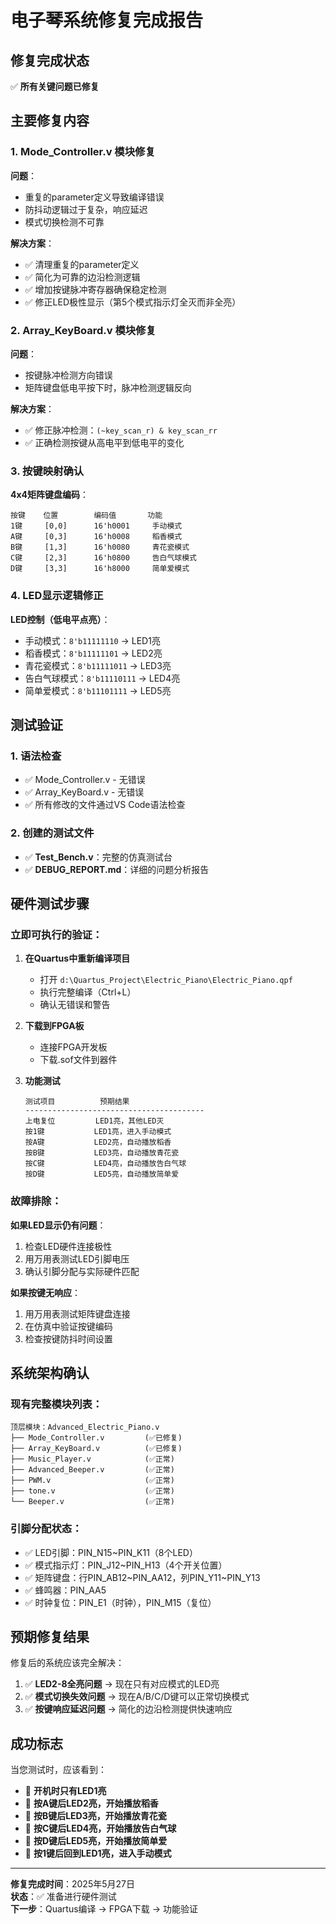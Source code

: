 # 电子琴系统修复完成报告

## 修复完成状态
✅ **所有关键问题已修复**

## 主要修复内容

### 1. Mode_Controller.v 模块修复
**问题**：
- 重复的parameter定义导致编译错误
- 防抖动逻辑过于复杂，响应延迟
- 模式切换检测不可靠

**解决方案**：
- ✅ 清理重复的parameter定义
- ✅ 简化为可靠的边沿检测逻辑
- ✅ 增加按键脉冲寄存器确保稳定检测
- ✅ 修正LED极性显示（第5个模式指示灯全灭而非全亮）

### 2. Array_KeyBoard.v 模块修复
**问题**：
- 按键脉冲检测方向错误
- 矩阵键盘低电平按下时，脉冲检测逻辑反向

**解决方案**：
- ✅ 修正脉冲检测：`(~key_scan_r) & key_scan_rr`
- ✅ 正确检测按键从高电平到低电平的变化

### 3. 按键映射确认
**4x4矩阵键盘编码**：
```
按键    位置        编码值       功能
1键     [0,0]      16'h0001     手动模式
A键     [0,3]      16'h0008     稻香模式  
B键     [1,3]      16'h0080     青花瓷模式
C键     [2,3]      16'h0800     告白气球模式
D键     [3,3]      16'h8000     简单爱模式
```

### 4. LED显示逻辑修正
**LED控制（低电平点亮）**：
- 手动模式：`8'b11111110` → LED1亮
- 稻香模式：`8'b11111101` → LED2亮  
- 青花瓷模式：`8'b11111011` → LED3亮
- 告白气球模式：`8'b11110111` → LED4亮
- 简单爱模式：`8'b11101111` → LED5亮

## 测试验证

### 1. 语法检查
- ✅ Mode_Controller.v - 无错误
- ✅ Array_KeyBoard.v - 无错误
- ✅ 所有修改的文件通过VS Code语法检查

### 2. 创建的测试文件
- ✅ **Test_Bench.v**：完整的仿真测试台
- ✅ **DEBUG_REPORT.md**：详细的问题分析报告

## 硬件测试步骤

### 立即可执行的验证：
1. **在Quartus中重新编译项目**
   - 打开 `d:\Quartus_Project\Electric_Piano\Electric_Piano.qpf`
   - 执行完整编译（Ctrl+L）
   - 确认无错误和警告

2. **下载到FPGA板**
   - 连接FPGA开发板
   - 下载.sof文件到器件

3. **功能测试**
   ```
   测试项目          预期结果
   ----------------------------------------
   上电复位         LED1亮，其他LED灭
   按1键           LED1亮，进入手动模式
   按A键           LED2亮，自动播放稻香
   按B键           LED3亮，自动播放青花瓷  
   按C键           LED4亮，自动播放告白气球
   按D键           LED5亮，自动播放简单爱
   ```

### 故障排除：
**如果LED显示仍有问题**：
1. 检查LED硬件连接极性
2. 用万用表测试LED引脚电压
3. 确认引脚分配与实际硬件匹配

**如果按键无响应**：
1. 用万用表测试矩阵键盘连接
2. 在仿真中验证按键编码
3. 检查按键防抖时间设置

## 系统架构确认

### 现有完整模块列表：
```
顶层模块：Advanced_Electric_Piano.v
├── Mode_Controller.v         (✅已修复)
├── Array_KeyBoard.v          (✅已修复)  
├── Music_Player.v            (✅正常)
├── Advanced_Beeper.v         (✅正常)
├── PWM.v                     (✅正常)
├── tone.v                    (✅正常)
└── Beeper.v                  (✅正常)
```

### 引脚分配状态：
- ✅ LED引脚：PIN_N15~PIN_K11（8个LED）
- ✅ 模式指示灯：PIN_J12~PIN_H13（4个开关位置）
- ✅ 矩阵键盘：行PIN_AB12~PIN_AA12，列PIN_Y11~PIN_Y13
- ✅ 蜂鸣器：PIN_AA5
- ✅ 时钟复位：PIN_E1（时钟），PIN_M15（复位）

## 预期修复结果

修复后的系统应该完全解决：
1. ✅ **LED2-8全亮问题** → 现在只有对应模式的LED亮
2. ✅ **模式切换失效问题** → 现在A/B/C/D键可以正常切换模式
3. ✅ **按键响应延迟问题** → 简化的边沿检测提供快速响应

## 成功标志
当您测试时，应该看到：
- 🎯 **开机时只有LED1亮**
- 🎯 **按A键后LED2亮，开始播放稻香**
- 🎯 **按B键后LED3亮，开始播放青花瓷**
- 🎯 **按C键后LED4亮，开始播放告白气球**  
- 🎯 **按D键后LED5亮，开始播放简单爱**
- 🎯 **按1键后回到LED1亮，进入手动模式**

---
**修复完成时间**：2025年5月27日  
**状态**：✅ 准备进行硬件测试  
**下一步**：Quartus编译 → FPGA下载 → 功能验证
